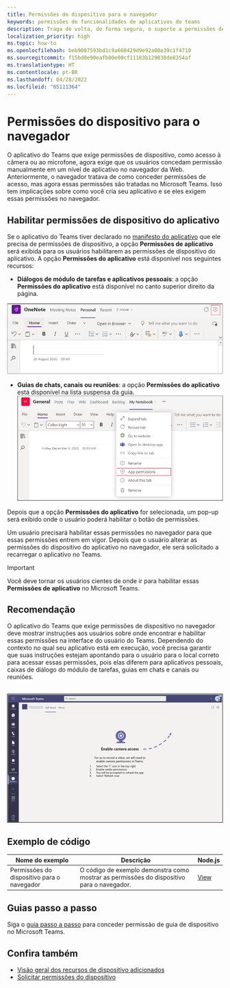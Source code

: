 ```yaml
---
title: Permissões do dispositivo para o navegador
keywords: permissões de funcionalidades de aplicativos do teams
description: Traga de volta, de forma segura, o suporte a permissões de dispositivo para aplicativos em nosso cliente Web
localization_priority: high
ms.topic: how-to
ms.openlocfilehash: beb9007593bd1c9a660429d9e92a08e39c1f4710
ms.sourcegitcommit: f15bd0e90eafb00e00cf11183b129038de8354af
ms.translationtype: HT
ms.contentlocale: pt-BR
ms.lasthandoff: 04/28/2022
ms.locfileid: "65111364"
---
```

# <a name="device-permissions-for-the-browser"></a>Permissões do dispositivo para o navegador

O aplicativo do Teams que exige permissões de dispositivo, como acesso à câmera ou ao microfone, agora exige que os usuários concedam permissão manualmente em um nível de aplicativo no navegador da Web. Anteriormente, o navegador tratava de como conceder permissões de acesso, mas agora essas permissões são tratadas no Microsoft Teams. Isso tem implicações sobre como você cria seu aplicativo e se eles exigem essas permissões no navegador.

## <a name="enable-apps-device-permissions"></a>Habilitar permissões de dispositivo do aplicativo

Se o aplicativo do Teams tiver declarado no [manifesto do aplicativo](native-device-permissions.md#specify-permissions) que ele precisa de permissões de dispositivo, a opção **Permissões de aplicativo** será exibida para os usuários habilitarem as permissões de dispositivo do aplicativo. A opção **Permissões do aplicativo** está disponível nos seguintes recursos:

* **Diálogos de módulo de tarefas e aplicativos pessoais**: a opção **Permissões do aplicativo** está disponível no canto superior direito da página.
<img src="../../assets/images/tabs/apppermissions.png" alt="App permissions button" width="800"/>

* **Guias de chats, canais ou reuniões**: a opção **Permissões do aplicativo** está disponível na lista suspensa da guia. ![Menu suspenso Permissões do aplicativo](../../assets/images/tabs/drop-downapppermissions.png)

Depois que a opção **Permissões do aplicativo** for selecionada, um pop-up será exibido onde o usuário poderá habilitar o botão de permissões.

Um usuário precisará habilitar essas permissões no navegador para que essas permissões entrem em vigor. Depois que o usuário alterar as permissões do dispositivo do aplicativo no navegador, ele será solicitado a recarregar o aplicativo no Teams.

> [!IMPORTANT]
> Você deve tornar os usuários cientes de onde ir para habilitar essas **Permissões de aplicativo** no Microsoft Teams.

## <a name="recommendation"></a>Recomendação

O aplicativo do Teams que exige permissões de dispositivo no navegador deve mostrar instruções aos usuários sobre onde encontrar e habilitar essas permissões na interface do usuário do Teams. Dependendo do contexto no qual seu aplicativo está em execução, você precisa garantir que suas instruções estejam apontando para o usuário para o local correto para acessar essas permissões, pois elas diferem para aplicativos pessoais, caixas de diálogo do módulo de tarefas, guias em chats e canais ou reuniões.

</br>
<img src="../../assets/images/tabs/enable-access.png" alt="Enable camera access" width="800"/>

## <a name="code-sample"></a>Exemplo de código

|Nome do exemplo | Descrição | Node.js |
|----------------|-----------------|--------------|
| Permissões do dispositivo para o navegador | O código de exemplo demonstra como mostrar as permissões do dispositivo para o navegador. | [View](https://github.com/OfficeDev/Microsoft-Teams-Samples/tree/main/samples/tab-device-permissions/nodejs) |

## <a name="step-by-step-guide"></a>Guias passo a passo

Siga o [guia passo a passo](../../sbs-tab-device-permissions.yml) para conceder permissão de guia de dispositivo no Microsoft Teams.

## <a name="see-also"></a>Confira também

* [Visão geral dos recursos de dispositivo adicionados](device-capabilities-overview.md)
* [Solicitar permissões do dispositivo](native-device-permissions.md)

